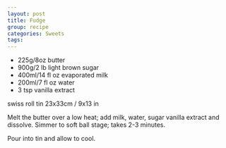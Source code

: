 ```yaml
---
layout: post
title: Fudge
group: recipe
categories: Sweets
tags: 
---
```


- 225g/8oz butter
- 900g/2 lb light brown sugar
- 400ml/14 fl oz evaporated milk
- 200ml/7 fl oz water
- 3 tsp vanilla extract

swiss roll tin 23x33cm / 9x13 in

Melt the butter over a low heat; add milk, water, sugar vanilla extract and dissolve. Simmer to soft ball stage; takes 2-3 minutes.

Pour into tin and allow to cool.

